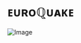 # ᴇᴜʀᴏℚᴜᴀᴋᴇ

![Image](https://github.com/euroquake/eQ-Quake-Live/blob/main/img/1080P_Logo_00000.jpg)
